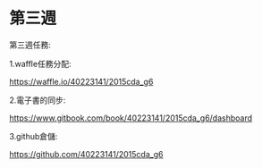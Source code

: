 # 第三週

第三週任務:

1.waffle任務分配:

https://waffle.io/40223141/2015cda_g6

2.電子書的同步:

https://www.gitbook.com/book/40223141/2015cda_g6/dashboard

3.github倉儲:

https://github.com/40223141/2015cda_g6
